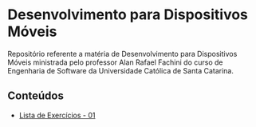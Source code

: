 # Desenvolvimento para Dispositivos Móveis

Repositório referente a matéria de Desenvolvimento para Dispositivos Móveis ministrada pelo professor Alan Rafael Fachini do curso de Engenharia de Software da Universidade Católica de Santa Catarina.

## Conteúdos

* [Lista de Exercícios - 01](https://github.com/castilh0s/desenvolvimento-dispositivos-moveis/tree/master/Lista%20de%20Exerc%C3%ADcios%20-%2001)